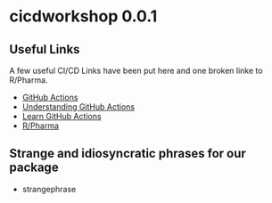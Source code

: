 # cicdworkshop 0.0.1

## Useful Links

A few useful CI/CD Links have been put here and one broken linke to R/Pharma.

* [GitHub Actions](https://github.com/features/actions)
* [Understanding GitHub Actions](https://docs.github.com/en/actions/learn-github-actions/understanding-github-actions)
* [Learn GitHub Actions](https://docs.github.com/en/actions/learn-github-actions)
* [R/Pharma](https://rinpharma.xcom/)

## Strange and idiosyncratic phrases for our package

* strangephrase
